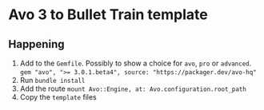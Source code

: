 # Avo 3 to Bullet Train template

## Happening

1. Add to the `Gemfile`. Possibly to show a choice for `avo`, `pro` or `advanced`. `gem "avo", ">= 3.0.1.beta4", source: "https://packager.dev/avo-hq"`
1. Run `bundle install`
1. Add the route `mount Avo::Engine, at: Avo.configuration.root_path`
1. Copy the `template` files


